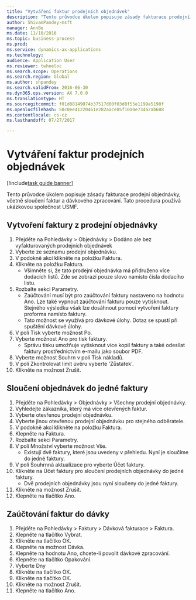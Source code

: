 ```yaml
--- 
title: "Vytváření faktur prodejních objednávek"
description: "Tento průvodce úkolem popisuje zásady fakturace prodejní objednávky, včetně sloučení faktur a dávkového zpracování."
author: ShivamPandey-msft
manager: AnnBe
ms.date: 11/10/2016
ms.topic: business-process
ms.prod: 
ms.service: dynamics-ax-applications
ms.technology: 
audience: Application User
ms.reviewer: twheeloc
ms.search.scope: Operations
ms.search.region: Global
ms.author: shpandey
ms.search.validFrom: 2016-06-30
ms.dyn365.ops.version: AX 7.0.0
ms.translationtype: HT
ms.sourcegitcommit: f01d88149074b37517d00f03d8f55e1199a5198f
ms.openlocfilehash: 50c0ee41220461e282aace85f10a0e734a2ab688
ms.contentlocale: cs-cz
ms.lasthandoff: 07/27/2017

---
```

# <a name="create-sales-order-invoices"></a>Vytváření faktur prodejních objednávek

[!include[task guide banner](../../includes/task-guide-banner.md)]

Tento průvodce úkolem popisuje zásady fakturace prodejní objednávky, včetně sloučení faktur a dávkového zpracování. Tato procedura používá ukázkovou společnost USMF.


## <a name="create-an-invoice-from-a-sales-order"></a>Vytvoření faktury z prodejní objednávky
1. Přejděte na Pohledávky > Objednávky > Dodáno ale bez vyfakturovaných prodejních objednávek
2. Vyberte ze seznamu prodejní objednávku. 
3. V podokně akcí klikněte na položku Faktura.
4. Klikněte na položku Faktura.
    * Všimněte si, že tato prodejní objednávka má přidruženo více dodacích listů. Zde se zobrazí pouze slovo <multiple> namísto čísla dodacího listu.  
5. Rozbalte sekci Parametry.
    * Zaúčtování musí být pro zaúčtování faktury nastaveno na hodnotu Ano. Lze také vypnout zaúčtování fakturu pouze vytisknout. Stejného výsledku však lze dosáhnout pomocí vytvoření faktury proforma namísto faktury.  
    * Tato možnost se využívá pro dávkové úlohy. Dotaz se spustí při spuštění dávkové úlohy.    
6. V poli Tisk vyberte možnost Po.
7. Vyberte možnost Ano pro tisk faktury.
    * Správu tisku umožňuje vytisknout více kopií faktury a také odesílat faktury prostřednictvím e-mailu jako soubor PDF.  
8. Vyberte možnost Souhrn v poli Tisk nákladů.
9. V poli Zkontrolovat limit úvěru vyberte 'Zůstatek'.
10. Klikněte na možnost Zrušit.

## <a name="combine-orders-into-a-single-invoice"></a>Sloučení objednávek do jedné faktury
1. Přejděte na Pohledávky > Objednávky > Všechny prodejní objednávky.
2. Vyhledejte zákazníka, který má více otevřených faktur.
3. Vyberte otevřenou prodejní objednávku.
4. Vyberte jinou otevřenou prodejní objednávku pro stejného odběratele.
5. V podokně akcí klikněte na položku Faktura.
6. Klepněte na Faktura.
7. Rozbalte sekci Parametry.
8. V poli Množství vyberte možnost Vše.
    * Existují dvě faktury, které jsou uvedeny v přehledu. Nyní je sloučíme do jedné faktury.  
9. V poli Souhrnná aktualizace pro vyberte Účet faktury.
10. Klikněte na Účet faktury pro sloučení prodejních objednávky do jedné faktury.
    * Dvě prodejních objednávky jsou nyní sloučeny do jedné faktury.   
11. Klikněte na možnost Zrušit.
12. Klepněte na tlačítko Ano.

## <a name="post-invoices-in-a-batch"></a>Zaúčtování faktur do dávky
1. Přejděte na Pohledávky > Faktury > Dávková fakturace > Faktura.
2. Klepněte na tlačítko Vybrat.
3. Klikněte na tlačítko OK.
4. Klepněte na možnost Dávka.
5. Klepněte na hodnotu Ano, chcete-li povolit dávkové zpracování.
6. Klepněte na tlačítko Opakování.
7. Vyberte Dny
8. Klikněte na tlačítko OK.
9. Klikněte na tlačítko OK.
10. Klikněte na možnost Zrušit.
11. Klepněte na tlačítko Ano.


